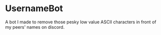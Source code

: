 # UsernameBot

A bot I made to remove those pesky low value ASCII characters in front of my peers' names on discord.
